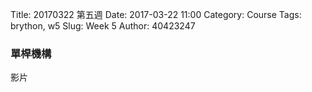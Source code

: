 Title: 20170322 第五週
Date: 2017-03-22 11:00
Category: Course
Tags: brython, w5
Slug: Week 5
Author: 40423247

<h3>單桿機構</h3>

<p>影片<p>